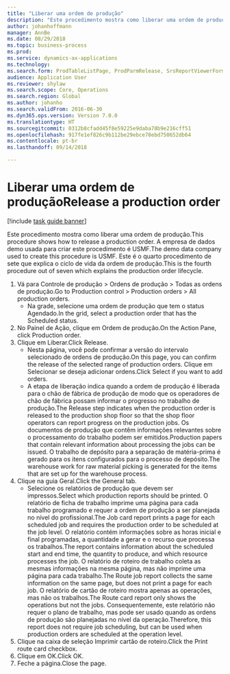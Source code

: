 ```yaml
--- 
title: "Liberar uma ordem de produção"
description: "Este procedimento mostra como liberar uma ordem de produção."
author: johanhoffmann
manager: AnnBe
ms.date: 08/29/2018
ms.topic: business-process
ms.prod: 
ms.service: dynamics-ax-applications
ms.technology: 
ms.search.form: ProdTableListPage, ProdParmRelease, SrsReportViewerForm
audience: Application User
ms.reviewer: shylaw
ms.search.scope: Core, Operations
ms.search.region: Global
ms.author: johanho
ms.search.validFrom: 2016-06-30
ms.dyn365.ops.version: Version 7.0.0
ms.translationtype: HT
ms.sourcegitcommit: 0312b8cfadd45f8e59225e9daba78b9e216cff51
ms.openlocfilehash: 917fe1ef826c9b112be29ebce78ebd750652db64
ms.contentlocale: pt-br
ms.lasthandoff: 09/14/2018

---
```

# <a name="release-a-production-order"></a><span data-ttu-id="42dce-103">Liberar uma ordem de produção</span><span class="sxs-lookup"><span data-stu-id="42dce-103">Release a production order</span></span>

[!include [task guide banner](../../includes/task-guide-banner.md)]

<span data-ttu-id="42dce-104">Este procedimento mostra como liberar uma ordem de produção.</span><span class="sxs-lookup"><span data-stu-id="42dce-104">This procedure shows how to release a production order.</span></span> <span data-ttu-id="42dce-105">A empresa de dados demo usada para criar este procedimento é USMF.</span><span class="sxs-lookup"><span data-stu-id="42dce-105">The demo data company used to create this procedure is USMF.</span></span> <span data-ttu-id="42dce-106">Este é o quarto procedimento de sete que explica o ciclo de vida da ordem de produção.</span><span class="sxs-lookup"><span data-stu-id="42dce-106">This is the fourth procedure out of seven which explains the production order lifecycle.</span></span>

1. <span data-ttu-id="42dce-107">Vá para Controle de produção > Ordens de produção > Todas as ordens de produção.</span><span class="sxs-lookup"><span data-stu-id="42dce-107">Go to Production control > Production orders > All production orders.</span></span>
    * <span data-ttu-id="42dce-108">Na grade, selecione uma ordem de produção que tem o status Agendado.</span><span class="sxs-lookup"><span data-stu-id="42dce-108">In the grid, select a production order that has the Scheduled status.</span></span>  
2. <span data-ttu-id="42dce-109">No Painel de Ação, clique em Ordem de produção.</span><span class="sxs-lookup"><span data-stu-id="42dce-109">On the Action Pane, click Production order.</span></span>
3. <span data-ttu-id="42dce-110">Clique em Liberar.</span><span class="sxs-lookup"><span data-stu-id="42dce-110">Click Release.</span></span>
    * <span data-ttu-id="42dce-111">Nesta página, você pode confirmar a versão do intervalo selecionado de ordens de produção.</span><span class="sxs-lookup"><span data-stu-id="42dce-111">On this page, you can confirm the release of the selected range of production orders.</span></span> <span data-ttu-id="42dce-112">Clique em Selecionar se deseja adicionar ordens.</span><span class="sxs-lookup"><span data-stu-id="42dce-112">Click Select if you want to add orders.</span></span>  
    * <span data-ttu-id="42dce-113">A etapa de liberação indica quando a ordem de produção é liberada para o chão de fábrica de produção de modo que os operadores de chão de fábrica possam informar o progresso no trabalho de produção.</span><span class="sxs-lookup"><span data-stu-id="42dce-113">The Release step indicates when the production order is released to the production shop floor so that the shop floor operators can report progress on the production jobs.</span></span> <span data-ttu-id="42dce-114">Os documentos de produção que contêm informações relevantes sobre o processamento do trabalho podem ser emitidos.</span><span class="sxs-lookup"><span data-stu-id="42dce-114">Production papers that contain relevant information about processing the jobs can be issued.</span></span> <span data-ttu-id="42dce-115">O trabalho de depósito para a separação de matéria-prima é gerado para os itens configurados para o processo de depósito.</span><span class="sxs-lookup"><span data-stu-id="42dce-115">The warehouse work for raw material picking is generated for the items that are set up for the warehouse process.</span></span>  
4. <span data-ttu-id="42dce-116">Clique na guia Geral.</span><span class="sxs-lookup"><span data-stu-id="42dce-116">Click the General tab.</span></span>
    * <span data-ttu-id="42dce-117">Selecione os relatórios de produção que devem ser impressos.</span><span class="sxs-lookup"><span data-stu-id="42dce-117">Select which production reports should be printed.</span></span> <span data-ttu-id="42dce-118">O relatório de ficha de trabalho imprime uma página para cada trabalho programado e requer a ordem de produção a ser planejada no nível do profissional.</span><span class="sxs-lookup"><span data-stu-id="42dce-118">The Job card report prints a page for each scheduled job and requires the production order to be scheduled at the job level.</span></span> <span data-ttu-id="42dce-119">O relatório contém informações sobre as horas inicial e final programadas, a quantidade a gerar e o recurso que processa os trabalhos.</span><span class="sxs-lookup"><span data-stu-id="42dce-119">The report contains information about the scheduled start and end time, the quantity to produce, and which resource processes the job.</span></span> <span data-ttu-id="42dce-120">O relatório de roteiro de trabalho coleta as mesmas informações na mesma página, mas não imprime uma página para cada trabalho.</span><span class="sxs-lookup"><span data-stu-id="42dce-120">The Route job report collects the same information on the same page, but does not print a page for each job.</span></span> <span data-ttu-id="42dce-121">O relatório de cartão de roteiro mostra apenas as operações, mas não os trabalhos.</span><span class="sxs-lookup"><span data-stu-id="42dce-121">The Route card report only shows the operations but not the jobs.</span></span> <span data-ttu-id="42dce-122">Consequentemente, este relatório não requer o plano de trabalho, mas pode ser usado quando as ordens de produção são planejadas no nível da operação.</span><span class="sxs-lookup"><span data-stu-id="42dce-122">Therefore, this report does not require job scheduling, but can be used when production orders are scheduled at the operation level.</span></span>  
5. <span data-ttu-id="42dce-123">Clique na caixa de seleção Imprimir cartão de roteiro.</span><span class="sxs-lookup"><span data-stu-id="42dce-123">Click the Print route card checkbox.</span></span>
6. <span data-ttu-id="42dce-124">Clique em OK.</span><span class="sxs-lookup"><span data-stu-id="42dce-124">Click OK.</span></span>
7. <span data-ttu-id="42dce-125">Feche a página.</span><span class="sxs-lookup"><span data-stu-id="42dce-125">Close the page.</span></span>


